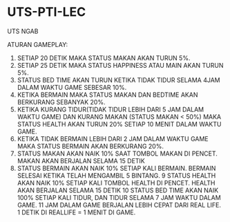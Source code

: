 # UTS-PTI-LEC
UTS NGAB

ATURAN GAMEPLAY:

1. SETIAP 20 DETIK MAKA STATUS MAKAN AKAN TURUN 5%.
2. SETIAP 25 DETIK MAKA STATUS HAPPINESS ATAU MAIN AKAN TURUN 5%.
3. STATUS BED TIME AKAN TURUN KETIKA TIDAK TIDUR SELAMA 4JAM DALAM WAKTU GAME SEBESAR 10%.
4. KETIKA BERMAIN MAKA STATUS MAKAN DAN BEDTIME AKAN BERKURANG SEBANYAK 20%.
5. KETIKA KURANG TIDUR(TIDAK TIDUR LEBIH DARI 5 JAM DALAM WAKTU GAME) DAN KURANG MAKAN (STATUS MAKAN < 50%) MAKA STATUS HEALTH AKAN TURUN 20% SETIAP 10 MENIT DALAM WAKTU GAME.
6. KETIKA TIDAK BERMAIN LEBIH DARI 2 JAM DALAM WAKTU GAME MAKA STATUS BERMAIN AKAN BERKURANG 20%.
7. STATUS MAKAN AKAN NAIK 10% SAAT TOMBOL MAKAN DI PENCET. MAKAN AKAN BERJALAN SELAMA 15 DETIK
8. STATUS BERMAIN AKAN NAIK 10% SETIAP KALI BERMAIN. BERMAIN SELESAI KETIKA TELAH MENGAMBIL 5 BINTANG. 
9 STATUS HEALTH AKAN NAIK 10% SETIAP KALI TOMBOL HEALTH DI PENCET. HEALTH AKAN BERJALAN SELAMA 15 DETIK
10 STATUS BED TIME AKAN NAIK 100% SETIAP KALI TIDUR, DAN TIDUR SELAMA 7 JAM WAKTU DALAM GAME.
11 JAM DALAM GAME BERJALAN LEBIH CEPAT DARI REAL LIFE. 1 DETIK DI REALLIFE = 1 MENIT DI GAME.
